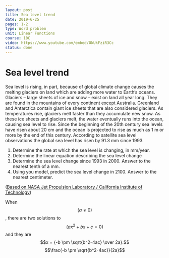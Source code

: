 ```yaml
---
layout: post
title: Sea level trend
date: 2019-6-25
pages: 1-2
type: Word problem
unit: Linear Functions
course: 10C
video: https://www.youtube.com/embed/OkUkFziR3Cc
status: done
---
```

# Sea level trend

Sea level is rising, in part, because of global climate change causes the melting glaciers on land which are adding more water to Earth’s oceans. Glaciers – large sheets of ice and snow – exist on land all year long. They are found in the mountains of every continent except Australia. Greenland and Antarctica contain giant ice sheets that are also considered glaciers. As temperatures rise, glaciers melt faster than they accumulate new snow. As these ice sheets and glaciers melt, the water eventually runs into the ocean, causing sea level to rise. Since the beginning of the 20th century sea levels have risen about 20 cm and the ocean is projected to rise as much as 1 m or more by the end of this century. According to satellite sea level observations the global sea level has risen by 91.3 mm since 1993.

1. Determine the rate at which the sea level is changing, in mm/year.
1. Determine the linear equation describing the sea level change
1. Determine the sea level change since 1993 in 2000. Answer to the nearest tenth of a mm.
1. Using you model, predict the sea level change in 2100. Answer to the nearest centimeter.

([Based on NASA Jet Propulsion Laboratory / California Institute of Technology](https://www.jpl.nasa.gov/edu/teach/activity/graphing-sea-level-trends/))

When $$(a \ne 0)$$, there are two solutions to $$(ax^2 + bx + c = 0)$$ and they are $$x = {-b \pm \sqrt{b^2-4ac} \over 2a}.$$ $$\frac{-b \pm \sqrt{b^2-4ac}}{2a}$$
